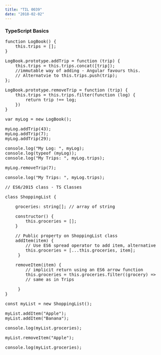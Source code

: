 ```yaml
---
title: "TIL 0039"
date: "2018-02-02"
---
```


### TypeScript Basics

<pre>
function LogBook() { 
    this.trips = [];
}

LogBook.prototype.addTrip = function (trip) {
    this.trips = this.trips.concat([trip]);
    //immutable way of adding - Angular favours this. 
    // Alternatvie to this.trips.push(trip);
};

LogBook.prototype.removeTrip = function (trip) { 
    this.trips = this.trips.filter(function (log) { 
        return trip !== log;
    })
}

var myLog = new LogBook();

myLog.addTrip(43);
myLog.addTrip(7);
myLog.addTrip(29);

console.log("My Log: ", myLog);
console.log(typeof (myLog));
console.log("My Trips: ", myLog.trips);

myLog.removeTrip(7);

console.log("My Trips: ", myLog.trips);

// ES6/2015 class - TS Classes

class ShoppingList { 

    groceries: string[]; // array of string

    constructor() { 
        this.groceries = [];
    }

    // Public property on ShoppingList class
    addItem(item) {
        // Use ES6 spread operator to add item, alternative to concat and push
        this.groceries = [...this.groceries, item];
     }

    removeItem(item) {
        // implicit return using an ES6 arrow function
        this.groceries = this.groceries.filter((grocery) => item !== grocery);
        // same as in Trips 
        
     }
}

const myList = new ShoppingList();

myList.addItem("Apple");
myList.addItem("Banana");

console.log(myList.groceries);

myList.removeItem("Apple");

console.log(myList.groceries);

</pre>